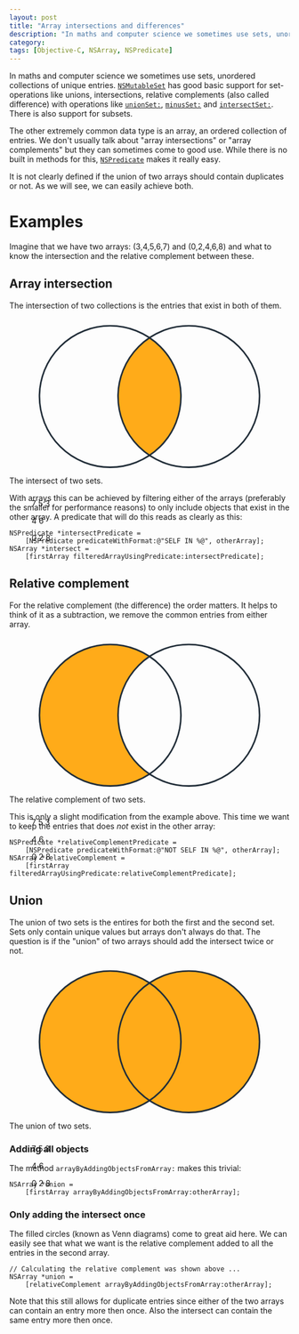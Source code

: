 ```yaml
---
layout: post
title: "Array intersections and differences"
description: "In maths and computer science we sometimes use sets, unordered collections of unique entries. NSMutableSet has good basic support for set-operations like unions, intersections, relative complements (also called difference) with operations like unionSet:, minusSet: and intersectSet:. There is also support for subsets. The other extremely common data type is an array, an ordered collection of entries. We don't usually talk about array intersections or array complements but they can sometimes come to good use. While there is no built in methods for this, NSPredicate makes it really easy."
category: 
tags: [Objective-C, NSArray, NSPredicate]
---
```


In maths and computer science we sometimes use sets, unordered collections of unique entries. [`NSMutableSet`][mutableSet] has good basic support for set-operations like unions, intersections, relative complements (also called difference) with operations like [`unionSet:`][union], [`minusSet:`][minus] and [`intersectSet:`][intersect]. There is also support for subsets.

The other extremely common data type is an array, an ordered collection of entries. We don't usually talk about "array intersections" or "array complements" but they can sometimes come to good use. While there is no built in methods for this, [`NSPredicate`][predicate] makes it really easy.

It is not clearly defined if the union of two arrays should contain duplicates or not. As we will see, we can easily achieve both. 

# Examples
Imagine that we have two arrays: <span class="math">(3,4,5,6,7)</span> and  <span class="math">(0,2,4,6,8)</span> and what to know the intersection and the relative complement between these.

## Array intersection
The intersection of two collections is the entries that exist in both of them.

<figure>
<div role="img" aria-label="The intersection of (3,4,5,6,7) and (0,2,4,6,8) is (4,6) because both collections contain 4 and 6" style="margin-bottom: 67%;">
<div style="margin: auto; width: 100%; height: 0px;">
<svg class="autoscaled-svg" xmlns="http://www.w3.org/2000/svg" version="1.1" viewBox="0 0 300 220" width="100%">
<defs>
  <mask id="intersect">
    <circle cx="100" cy="100" r="90" fill="black" />
    <circle cx="200" cy="100" r="90" fill="white" />
  </mask>
</defs>

<circle cx="100" cy="100" r="90" fill="rgb(255,171,25)" mask="url(#intersect)" />

<circle cx="100" cy="100" r="90" stroke="#222E39" stroke-width="2" fill="none" />
<circle cx="200" cy="100" r="90" stroke="#222E39" stroke-width="2" fill="none" />

<text x="70" y="72" fill="#222E39" font-family="Avenir Next" font-size="42" font-weight="400" >7</text>
<text x="33" y="120" fill="#222E39" font-family="Avenir Next" font-size="42" font-weight="400" >5</text>
<text x="78" y="167" fill="#222E39" font-family="Avenir Next" font-size="42" font-weight="400" >3</text>

<text x="143" y="89" fill="#222E39" font-family="Avenir Next" font-size="42" font-weight="400" >4</text>
<text x="131" y="135" fill="#222E39" font-family="Avenir Next" font-size="42" font-weight="400" >6</text>

<text x="210" y="73" fill="#222E39" font-family="Avenir Next" font-size="42" font-weight="400" >0</text>
<text x="240" y="120" fill="#222E39" font-family="Avenir Next" font-size="42" font-weight="400" >2</text>
<text x="195" y="165" fill="#222E39" font-family="Avenir Next" font-size="42" font-weight="400" >8</text>
	 
</svg>

</div>
</div>
</figure>
<figcaption>The intersect of two sets.</figcaption>

With arrays this can be achieved by filtering either of the arrays (preferably the smaller for performance reasons) to only include objects that exist in the other array. A predicate that will do this reads as clearly as this:

    NSPredicate *intersectPredicate = 
        [NSPredicate predicateWithFormat:@"SELF IN %@", otherArray];
    NSArray *intersect = 
        [firstArray filteredArrayUsingPredicate:intersectPredicate];

## Relative complement
For the relative complement (the difference) the order matters. It helps to think of it as a subtraction, we remove the common entries from either array.


<figure>
<div role="img" aria-label="The difference of (3,4,5,6,7) and (0,2,4,6,8) is (3,5,7) because those are the the elements in the first collection that don't exist in the second collection" style="margin-bottom: 67%;">
<div style="margin: auto; width: 100%; height: 0px;">
<svg class="autoscaled-svg" xmlns="http://www.w3.org/2000/svg" version="1.1" viewBox="0 0 300 220" width="100%">
<defs>
  <mask id="complement">
    <circle cx="100" cy="100" r="90" fill="white" />
    <circle cx="200" cy="100" r="90" fill="black" />
  </mask>
</defs>

<circle cx="100" cy="100" r="90" fill="rgb(255,171,25)" mask="url(#complement)" />

<circle cx="100" cy="100" r="90" stroke="#222E39" stroke-width="2" fill="none" />
<circle cx="200" cy="100" r="90" stroke="#222E39" stroke-width="2" fill="none" />

<text x="70" y="72" fill="#222E39" font-family="Avenir Next" font-size="42" font-weight="400" >7</text>
<text x="33" y="120" fill="#222E39" font-family="Avenir Next" font-size="42" font-weight="400" >5</text>
<text x="78" y="167" fill="#222E39" font-family="Avenir Next" font-size="42" font-weight="400" >3</text>

<text x="143" y="89" fill="#222E39" font-family="Avenir Next" font-size="42" font-weight="400" >4</text>
<text x="131" y="135" fill="#222E39" font-family="Avenir Next" font-size="42" font-weight="400" >6</text>

<text x="210" y="73" fill="#222E39" font-family="Avenir Next" font-size="42" font-weight="400" >0</text>
<text x="240" y="120" fill="#222E39" font-family="Avenir Next" font-size="42" font-weight="400" >2</text>
<text x="195" y="165" fill="#222E39" font-family="Avenir Next" font-size="42" font-weight="400" >8</text>
	 
</svg>

</div>
</div>
</figure>
<figcaption>The relative complement of two sets.</figcaption>

This is only a slight modification from the example above. This time we want to keep the entries that does *not* exist in the other array:

    NSPredicate *relativeComplementPredicate = 
        [NSPredicate predicateWithFormat:@"NOT SELF IN %@", otherArray];
    NSArray *relativeComplement = 
        [firstArray filteredArrayUsingPredicate:relativeComplementPredicate];

## Union
The union of two sets is the entires for both the first and the second set. Sets only contain unique values but arrays don't always do that. The question is if the "union" of two arrays should add the intersect twice or not.


<figure>
<div role="img" aria-label="The union of (3,4,5,6,7) and (0,2,4,6,8) is (0,2,3,4,5,6,7,8) because that is all the elements from the first and second collection." style="margin-bottom: 67%;">
<div style="margin: auto; width: 100%; height: 0px;">
<svg class="autoscaled-svg" xmlns="http://www.w3.org/2000/svg" version="1.1" viewBox="0 0 300 220" width="100%">

<circle cx="100" cy="100" r="90" fill="rgb(255,171,25)" />
<circle cx="200" cy="100" r="90" fill="rgb(255,171,25)" />

<circle cx="100" cy="100" r="90" stroke="#222E39" stroke-width="2" fill="none" />
<circle cx="200" cy="100" r="90" stroke="#222E39" stroke-width="2" fill="none" />

<text x="70" y="72" fill="#222E39" font-family="Avenir Next" font-size="42" font-weight="400" >7</text>
<text x="33" y="120" fill="#222E39" font-family="Avenir Next" font-size="42" font-weight="400" >5</text>
<text x="78" y="167" fill="#222E39" font-family="Avenir Next" font-size="42" font-weight="400" >3</text>

<text x="143" y="89" fill="#222E39" font-family="Avenir Next" font-size="42" font-weight="400" >4</text>
<text x="131" y="135" fill="#222E39" font-family="Avenir Next" font-size="42" font-weight="400" >6</text>

<text x="210" y="73" fill="#222E39" font-family="Avenir Next" font-size="42" font-weight="400" >0</text>
<text x="240" y="120" fill="#222E39" font-family="Avenir Next" font-size="42" font-weight="400" >2</text>
<text x="195" y="165" fill="#222E39" font-family="Avenir Next" font-size="42" font-weight="400" >8</text>
	 
</svg>

</div>
</div>
</figure>
<figcaption>The union of two sets.</figcaption>

### Adding all objects
The method `arrayByAddingObjectsFromArray:` makes this trivial:

    NSArray *union = 
        [firstArray arrayByAddingObjectsFromArray:otherArray];

### Only adding the intersect once
The filled circles (known as Venn diagrams) come to great aid here. We can easily see that what we want is the relative complement added to all the entries in the second array. 

    // Calculating the relative complement was shown above ...
    NSArray *union = 
        [relativeComplement arrayByAddingObjectsFromArray:otherArray]; 

Note that this still allows for duplicate entries since either of the two arrays can contain an entry more then once. Also the intersect can contain the same entry more then once.


[mutableSet]: https://developer.apple.com/library/mac/#documentation/Cocoa/Reference/Foundation/Classes/nsmutableset_Class/Reference/NSMutableSet.html "NSMutableSet documentation"

[union]: https://developer.apple.com/library/mac/#documentation/Cocoa/Reference/Foundation/Classes/nsmutableset_Class/Reference/NSMutableSet.html#//apple_ref/occ/instm/NSMutableSet/unionSet: "unionSet: documentation"

[minus]: https://developer.apple.com/library/mac/#documentation/Cocoa/Reference/Foundation/Classes/nsmutableset_Class/Reference/NSMutableSet.html#//apple_ref/occ/instm/NSMutableSet/minusSet: "minusSet: documentation"

[intersect]: https://developer.apple.com/library/mac/#documentation/Cocoa/Reference/Foundation/Classes/nsmutableset_Class/Reference/NSMutableSet.html#//apple_ref/occ/instm/NSMutableSet/intersectSet: "intersectSet: documentation"

[predicate]: https://developer.apple.com/library/mac/#documentation/Cocoa/Reference/Foundation/Classes/NSPredicate_Class/Reference/NSPredicate.html "NSPredicate documentation"

